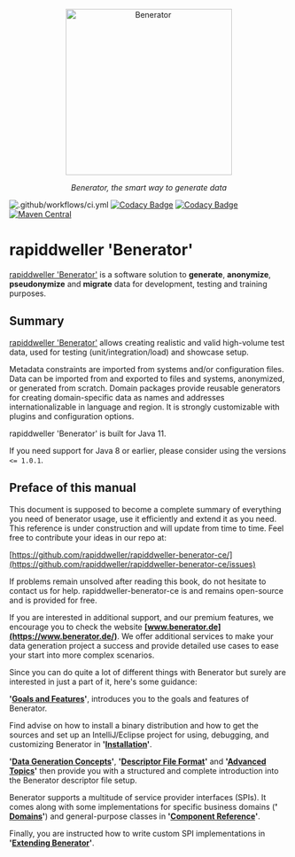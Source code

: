 <p align="center">
  <a href="https://benerator.de"><img width="300" height="300" src="https://github.com/rapiddweller/rapiddweller-benerator-ce/raw/development/doc/assets/benerator-icon.png" alt="Benerator"></a>
</p>
<p align="center">
    <em>Benerator, the smart way to generate data</em>
</p>


![.github/workflows/ci.yml](https://github.com/rapiddweller/rapiddweller-benerator-ce/workflows/.github/workflows/ci.yml/badge.svg)
[![Codacy Badge](https://app.codacy.com/project/badge/Grade/99c887d3153744e395f539551cdec103)](https://www.codacy.com/gh/rapiddweller/rapiddweller-benerator-ce/dashboard?utm_source=github.com&amp;utm_medium=referral&amp;utm_content=rapiddweller/rapiddweller-benerator-ce&amp;utm_campaign=Badge_Grade)
[![Codacy Badge](https://app.codacy.com/project/badge/Coverage/99c887d3153744e395f539551cdec103)](https://www.codacy.com/gh/rapiddweller/rapiddweller-benerator-ce/dashboard?utm_source=github.com&utm_medium=referral&utm_content=rapiddweller/rapiddweller-benerator-ce&utm_campaign=Badge_Coverage)
[![Maven Central](https://maven-badges.herokuapp.com/maven-central/com.rapiddweller/rapiddweller-benerator-ce/badge.svg)](https://search.maven.org/artifact/com.rapiddweller/rapiddweller-benerator-ce)


# rapiddweller 'Benerator'

[rapiddweller 'Benerator'](https://www.benerator.de) is a software solution to **generate**, **anonymize**, 
**pseudonymize** and **migrate** data for development, testing and training purposes.

## Summary

[rapiddweller 'Benerator'](https://www.benerator.de) allows creating realistic and valid high-volume test data, 
used for testing (unit/integration/load) and showcase setup.

Metadata constraints are imported from systems and/or configuration files. Data can be imported from and exported to files and systems, anonymized, or
generated from scratch. Domain packages provide reusable generators for creating domain-specific data as names and addresses internationalizable in
language and region. It is strongly customizable with plugins and configuration options.

rapiddweller 'Benerator' is built for Java 11.

If you need support for Java 8 or earlier, please consider using the versions `<= 1.0.1`.

## Preface of this manual

This document is supposed to become a complete summary of everything you need of benerator usage, use it efficiently and extend it as you need. This
reference is under construction and will update from time to time. Feel free to contribute your ideas in our repo
at: 

[https://github.com/rapiddweller/rapiddweller-benerator-ce/](https://github.com/rapiddweller/rapiddweller-benerator-ce/issues)

If problems remain unsolved after reading this book, do not hesitate to contact us for help. rapiddweller-benerator-ce is and remains open-source and
is provided for free.

If you are interested in additional support, and our premium features, we encourage you to check the
website **[www.benerator.de](https://www.benerator.de/)**. We offer additional services to make your data generation project a success and provide
detailed use cases to ease your start into more complex scenarios.

Since you can do quite a lot of different things with Benerator but surely are interested in just a part of it, here's some guidance:

**'[Goals and Features](benerator_goals_features.md)'**, introduces you to the goals and features of Benerator. 

Find advise on how to install a binary distribution and how to get
the sources and set up an IntelliJ/Eclipse project for using, debugging, and customizing Benerator in **'[Installation](installation.md)'**.

**'[Data Generation Concepts](data_generation_concepts.md)'**, **'[Descriptor File Format](quick_tour_through_the_descriptor_file_format.md)'** and **'[Advanced Topics](advanced_topics.md)'** then provide you with a structured and complete introduction
into the Benerator descriptor file setup.

Benerator supports a multitude of service provider interfaces (SPIs). It comes along with some implementations for specific business domains (**'
[Domains](domains.md)'**) and general-purpose classes in **'[Component Reference](component_reference.md)'**.

Finally, you are instructed how to write custom SPI implementations in **'[Extending Benerator](extending_benerator.md)'**.